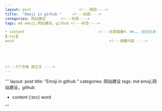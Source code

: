 ```yaml
---
layout: post                      <!---图层---->
title:  "Emoji in github "     <!---标题---->
categories: 网站建设       <!---目录---->
tags: md emoji,网站建设，github <!---标签---->

* content                                  <!---目录需要#，##。。。规划目录---->
{:toc} 
word                                            <!---摘要内容 ---->





<!---5个空格 接正文 ---->
---
```



'''
layout: post                      <!---图层---->
title:  "Emoji in github "     <!---标题---->
categories: 网站建设       <!---目录---->
tags: md emoji,网站建设，github <!---标签---->
* content                                  <!---目录需要#，##。。。规划目录---->
{:toc} 
word                                            <!---摘要内容 ---->
<!---5个空格 接正文 ---->
'''
